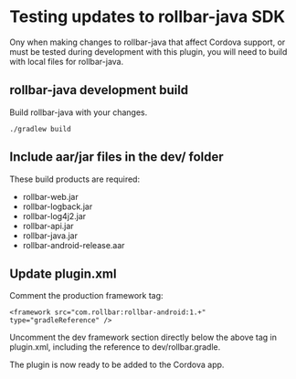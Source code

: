 # Testing updates to rollbar-java SDK

Ony when making changes to rollbar-java that affect Cordova support, or must be
tested during development with this plugin, you will need to build with local
files for rollbar-java.

## rollbar-java development build

Build rollbar-java with your changes.
```
./gradlew build
```

## Include aar/jar files in the dev/ folder

These build products are required:

* rollbar-web.jar
* rollbar-logback.jar
* rollbar-log4j2.jar
* rollbar-api.jar
* rollbar-java.jar
* rollbar-android-release.aar

## Update plugin.xml

Comment the production framework tag:
```
<framework src="com.rollbar:rollbar-android:1.+" type="gradleReference" />
```

Uncomment the dev framework section directly below the above tag in plugin.xml,
including the reference to dev/rollbar.gradle.

The plugin is now ready to be added to the Cordova app.
